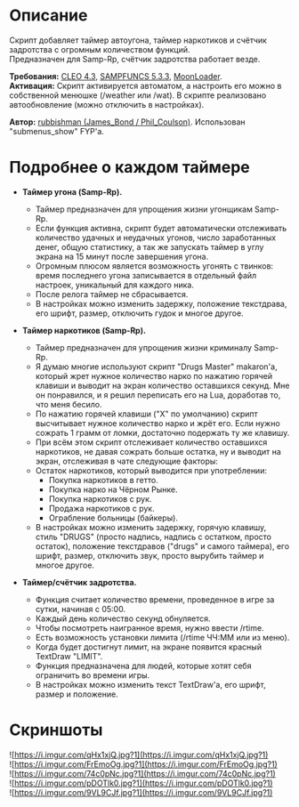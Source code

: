 # Описание 
Скрипт добавляет таймер автоугона, таймер наркотиков и счётчик задротства с огромным количеством функций.  
Предназначен для Samp-Rp, счётчик задротства работает везде.

**Требования:** [CLEO 4.3](http://cleo.li/?lang=ru), [SAMPFUNCS 5.3.3](https://blast.hk/threads/17/), [MoonLoader](https://blast.hk/threads/13305/).  
**Активация:** Скрипт активируется автоматом, а настроить его можно в собственной менюшке (/weather или /wat). В скрипте реализовано автообновление (можно отключить в настройках).

**Автор:** [rubbishman (James_Bond / Phil_Coulson)](http://rubbishman.ru/samp). Использован "submenus_show" FYP'a.  
# Подробнее о каждом таймере
* **Таймер угона (Samp-Rp).**

    * Таймер предназначен для упрощения жизни угонщикам Samp-Rp.
    * Если функция активна, скрипт будет автоматически отслеживать количество удачных и неудачных угонов, число заработанных денег, общую статистику, а так же запускать таймер в углу экрана на 15 минут после завершения угона.
    * Огромным плюсом является возможность угонять с твинков: время последнего угона записывается в отдельный файл настроек, уникальный для каждого ника.
    * После релога таймер не сбрасывается.
    * В настройках можно изменить задержку, положение текстдрава, его шрифт, размер, отключить гудок и многое другое.

* **Таймер наркотиков (Samp-Rp).**

    * Таймер предназначен для упрощения жизни криминалу Samp-Rp.
    * Я думаю многие используют скрипт "Drugs Master" makaron'a, который жрет нужное количество нарко по нажатию горячей клавиши и выводит на экран количество оставшихся секунд. Мне он понравился, и я решил переписать его на Lua, доработав то, что меня бесило.
    * По нажатию горячей клавиши ("X" по умолчанию) скрипт высчитывает нужное количество нарко и жрёт его. Если нужно сожрать 1 грамм от ломки, достаточно подержать ту же клавишу.
    * При всём этом скрипт отслеживает количество оставшихся наркотиков, не давая сожрать больше остатка, ну и выводит на экран, отслеживая в чате следующие факторы:
    * Остаток наркотиков, который выводится при употреблении:
        * Покупка наркотиков в гетто.
        * Покупка нарко на Чёрном Рынке.
        * Покупка наркотиков с рук.
        * Продажа наркотиков с рук.
        * Ограбление больницы (байкеры).
    * В настройках можно изменить задержку, горячую клавишу, стиль "DRUGS" (просто надпись, надпись с остатком, просто остаток), положение текстдравов ("drugs" и самого таймера), его шрифт, размер, отключить звук, просто вырубить таймер и многое другое.

* **Таймер/счётчик задротства.**

    * Функция считает количество времени, проведенное в игре за сутки, начиная с 05:00.
    * Каждый день количество секунд обнуляется.
    * Чтобы посмотреть наигранное время, нужно ввести /rtime.
    * Есть возможность установки лимита (/rtime ЧЧ:ММ или из меню).
    * Когда будет достигнут лимит, на экране появится красный TextDraw "LIMIT".
    * Функция предназначена для людей, которые хотят себя ограничить во времени игры.
    * В настройках можно изменить текст TextDraw'a, его шрифт, размер и положение.

# Скриншоты
![https://i.imgur.com/qHx1xjQ.jpg?1](https://i.imgur.com/qHx1xjQ.jpg?1)  
![https://i.imgur.com/FrEmoOg.jpg?1](https://i.imgur.com/FrEmoOg.jpg?1)  
![https://i.imgur.com/74c0pNc.jpg?1](https://i.imgur.com/74c0pNc.jpg?1)  
![https://i.imgur.com/pDOTlk0.jpg?1](https://i.imgur.com/pDOTlk0.jpg?1)  
![https://i.imgur.com/9VL9CJf.jpg?1](https://i.imgur.com/9VL9CJf.jpg?1)  


